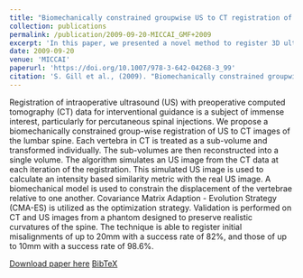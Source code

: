 ```yaml
---
title: "Biomechanically constrained groupwise US to CT registration of the lumbar spine"
collection: publications
permalink: /publication/2009-09-20-MICCAI_GMF+2009
excerpt: 'In this paper, we presented a novel method to register 3D ultrasound volume to CT where spine curvatures imaged in these two modalities are different.'
date: 2009-09-20
venue: 'MICCAI'
paperurl: 'https://doi.org/10.1007/978-3-642-04268-3_99'
citation: 'S. Gill et al., (2009). "Biomechanically constrained groupwise US to CT registration of the lumbar spine"; in <i>Medical Image Computing and Computer Assisted Intervention -- MICCAI 2009</i>, LNCS 5761, pp. 803-810.'
---
```


Registration of intraoperative ultrasound (US) with preoperative computed tomography (CT) data for interventional guidance is a subject of immense interest, particularly for percutaneous spinal injections. We propose a biomechanically constrained group-wise registration of US to CT images of the lumbar spine. Each vertebra in CT is treated as a sub-volume and transformed individually. The sub-volumes are then reconstructed into a single volume. The algorithm simulates an US image from the CT data at each iteration of the registration. This simulated US image is used to calculate an intensity based similarity metric with the real US image. A biomechanical model is used to constrain the displacement of the vertebrae relative to one another. Covariance Matrix Adaption - Evolution Strategy (CMA-ES) is utilized as the optimization strategy. Validation is performed on CT and US images from a phantom designed to preserve realistic curvatures of the spine. The technique is able to register initial misalignments of up to 20mm with a success rate of 82%, and those of up to 10mm with a success rate of 98.6%.

[Download paper here](https://doi.org/10.1007/978-3-642-04268-3_99) [BibTeX](./../files/bibtex/GMF+2009.bib)
